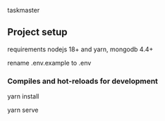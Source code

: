 taskmaster

## Project setup

requirements nodejs 18+ and yarn, mongodb 4.4+


rename .env.example to .env

### Compiles and hot-reloads for development

yarn install

yarn serve
